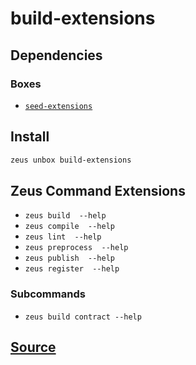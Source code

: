 
build-extensions
====================







## Dependencies
### Boxes
* [`seed-extensions`](seed-extensions.md)




## Install
```bash
zeus unbox build-extensions
```



## Zeus Command Extensions
* ```zeus build  --help```
* ```zeus compile  --help```
* ```zeus lint  --help```
* ```zeus preprocess  --help```
* ```zeus publish  --help```
* ```zeus register  --help```
### Subcommands
* ```zeus build contract --help```







## [Source](https://github.com/liquidapps-io/zeus-sdk/tree/master/boxes/groups/core/build-extensions)